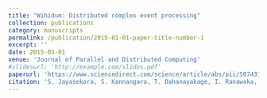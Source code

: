 ```yaml
---
title: "Wihidum: Distributed complex event processing"
collection: publications
category: manuscripts
permalink: /publication/2015-01-01-paper-title-number-1
excerpt: ''
date: 2015-05-01
venue: 'Journal of Parallel and Distributed Computing'
#slidesurl: 'http://example.com/slides.pdf'
paperurl: 'https://www.sciencedirect.com/science/article/abs/pii/S0743731515000519'
citation: 'S. Jayasekara, S. Kannangara, T. Dahanayakage, I. Ranawaka, S. Perera, and V. Nanayakkara, "Wihidum: Distributed complex event processing," J. Parallel Distrib. Comput., vol. 79–80, pp. 42-51, 2015, doi: 10.1016/j.jpdc.2015.03.002.'
---
```

